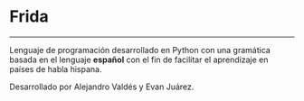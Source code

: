 # Frida
------

Lenguaje de programación desarrollado en Python con una gramática basada en el lenguaje **español** con el fin de facilitar el aprendizaje en países de habla hispana.

Desarrollado por Alejandro Valdés y Evan Juárez.
